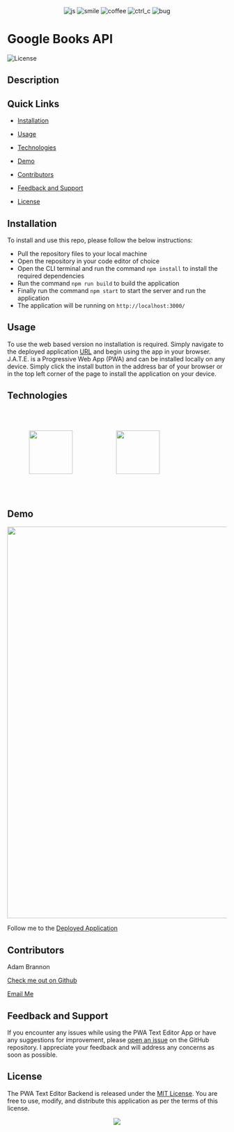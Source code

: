 <div align="center">
<img src="https://forthebadge.com/images/badges/made-with-javascript.svg" alt="js">
<img src="https://forthebadge.com/images/badges/makes-people-smile.svg" alt="smile">
<img src="https://forthebadge.com/images/badges/powered-by-coffee.svg" alt="coffee">
<img src="https://forthebadge.com/images/badges/ctrl-c-ctrl-v.svg" alt="ctrl_c">
<img src="https://forthebadge.com/images/badges/not-a-bug-a-feature.svg" alt="bug">
</div>

<link rel="stylesheet" href="https://cdn.jsdelivr.net/gh/devicons/devicon@v2.15.1/devicon.min.css">
<link rel="stylesheet" href="https://cdn.jsdelivr.net/gh/devicons/devicon@v2.15.1/devicon.min.css">
          
          
# Google Books API 

![License](https://img.shields.io/static/v1?label=license&message=MIT&color=${badge.color})

## Description

## Quick Links

- [Installation](#installation)
  
- [Usage](#usage)

- [Technologies](#technologies)

- [Demo](#demo)
  
- [Contributors](#contributors)
  
- [Feedback and Support](#feedback-and-support)
  
- [License](#license)

## Installation

To install and use this repo, please follow the below instructions:
- Pull the repository files to your local machine
- Open the repository in your code editor of choice
- Open the CLI terminal and run the command `npm install` to install the required dependencies
- Run the command `npm run build` to build the application
- Finally run the command `npm start` to start the server and run the application
- The application will be running on `http://localhost:3000/`

## Usage

To use the web based version no installation is required. Simply navigate to the deployed application [URL](https://rocky-lake-08346-97f05045468c.herokuapp.com/) and begin using the app in your browser. J.A.T.E. is a Progressive Web App (PWA) and can be installed locally on any device. Simply click the install button in the address bar of your browser or in the top left corner of the page to install the application on your device.


## Technologies

<div style="display:flex; align-items:center">
<img src="https://cdn.jsdelivr.net/gh/devicons/devicon/icons/javascript/javascript-original.svg" style="width:100px;height:auto;padding:50px;"/>
<img src="https://cdn.jsdelivr.net/gh/devicons/devicon/icons/nodejs/nodejs-original-wordmark.svg" style="width:100px;height:auto;padding:50px;"/>
<img style="width:100px;height:auto;"><i class="devicon-webpack-plain-wordmark" style=font-size:9rem></i></img>
          
</div>          


## Demo


<img src="./assets/jate-demo.gif" style="width:900px;height:auto">
 
          
          

Follow me to the [Deployed Application](https://rocky-lake-08346-97f05045468c.herokuapp.com/)


## Contributors
Adam Brannon

[Check me out on Github](https://github.com/adam-brannon09)

[Email Me](mailto:adam.brannon09@icloud.com)


## Feedback and Support

If you encounter any issues while using the PWA Text Editor App or have any suggestions for improvement, please [open an issue](https://github.com/adam-brannon09/PWA_Text_Editor/issues) on the GitHub repository. I appreciate your feedback and will address any concerns as soon as possible.

## License

The PWA Text Editor Backend is released under the [MIT License](https://opensource.org/licenses/MIT). You are free to use, modify, and distribute this application as per the terms of this license.


<div align="center">
    <img src="https://forthebadge.com/images/badges/built-by-developers.svg" />
</div>